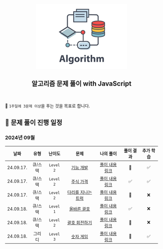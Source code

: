 [//]: # 'URL 변수 정의'
[func-dev]: https://school.programmers.co.kr/learn/courses/30/lessons/42586
[func-dev-sol]: https://github.com/candymask0712/algorithm-with-js/blob/main/stack_queue/pro_lv2_function-development.js
[stock-price]: https://school.programmers.co.kr/learn/courses/30/lessons/42584
[stock-price-sol]: https://github.com/candymask0712/algorithm-with-js/blob/main/stack_queue/pro_lv2_stock-price.js
[truck-bridge]: https://school.programmers.co.kr/learn/courses/30/lessons/42583
[truck-bridge-sol]: https://github.com/candymask0712/algorithm-with-js/blob/main/stack_queue/pro_lv2_trucks-crossing-bridge.js
[correct-brackets]: https://school.programmers.co.kr/learn/courses/30/lessons/12909
[correct-brackets-sol]: https://github.com/candymask0712/algorithm-with-js/blob/main/stack_queue/pro_lv1_correct-brackets.js
[rotate-brackets]: https://school.programmers.co.kr/learn/courses/30/lessons/76502
[rotate-brackets-sol]: https://github.com/candymask0712/algorithm-with-js/blob/main/stack_queue/pro_lv2_rotate-brackets.js
[number-game]: https://school.programmers.co.kr/learn/courses/30/lessons/12987
[number-game-sol]: https://github.com/candymask0712/algorithm-with-js/blob/main/greedy/pro_lv3_number-game.js

<div align="center">
  <br />
  <img src="./assets/algorithm.png" alt="Algorithm" width="300px" />
  <br />
  <h2>알고리즘 문제 풀이 with JavaScript</h2>
  <br />
</div>

🎯 `1주일에 3문제 이상`을 푸는 것을 목표로 합니다.

## 📅 문제 풀이 진행 일정

### 2024년 09월

| 날짜       | 유형    | 난이도    | 문제                                | 나의 풀이                              | 풀이 결과 | 추가 학습 |
|:----------:|:-------:|:---------:|:-----------------------------------:|:--------------------------------------:|:---------:|:---------:|
| 24.09.17.  | 큐/스택 | `Level 2` | [기능 개발][func-dev]               | [풀이 내용 링크][func-dev-sol]         | 🚸        | ✅        |
| 24.09.17.  | 큐/스택 | `Level 2` | [주식 가격][stock-price]            | [풀이 내용 링크][stock-price-sol]      | ✅        | ✅        |
| 24.09.17.  | 큐/스택 | `Level 2` | [다리를 지나는 트럭][truck-bridge]  | [풀이 내용 링크][truck-bridge-sol]     | 🚸        | ❌        |
| 24.09.18.  | 큐/스택 | `Level 1` | [올바른 괄호][correct-brackets]     | [풀이 내용 링크][correct-brackets-sol] | ✅        | ❌        |
| 24.09.18.  | 큐/스택 | `Level 2` | [괄호 회전하기][rotate-brackets]    | [풀이 내용 링크][rotate-brackets-sol]  | 🚸        | ❌        |
| 24.09.18.  | 그리디  | `Level 3` | [숫자 게임][number-game]            | [풀이 내용 링크][number-game-sol]      | 🚸        | ✅        |